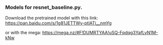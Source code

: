 ### Models for resnet_baseline.py.
Download the pretrained model with this link:
https://pan.baidu.com/s/1g81JETTWy-ptlATi__nmYg

or with the mega:
https://mega.nz/#F!DUMRTYAA!uSQ-Fqdqg3YafLyN1M-kNw
